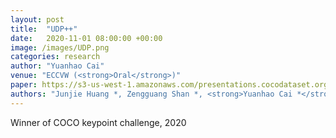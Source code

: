 ```yaml
---
layout: post
title:  "UDP++"
date:   2020-11-01 08:00:00 +00:00
image: /images/UDP.png
categories: research
author: "Yuanhao Cai"
venue: "ECCVW (<strong>Oral</strong>)"
paper: https://s3-us-west-1.amazonaws.com/presentations.cocodataset.org/ECCV20/keypoints/UDP.pdf
authors: "Junjie Huang *, Zengguang Shan *, <strong>Yuanhao Cai *</strong>,  Feng Guo, Zhengxion Luo, Yun Ye, Xinze Chen, Zheng Zhu, Guan Huang, Jiwen Lu, and Dalong Du (* = Equal Contribution)"
---
```

Winner of COCO keypoint challenge, 2020